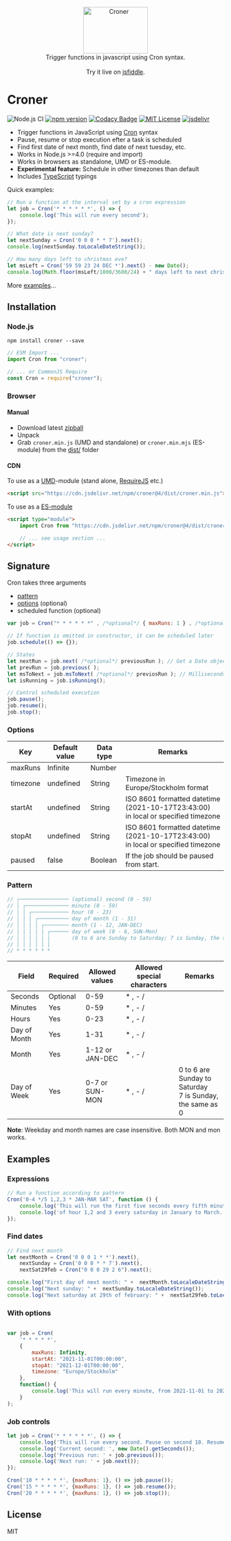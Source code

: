 <p align="center">
  <img src="https://cdn.jsdelivr.net/gh/hexagon/croner@master/croner.png" alt="Croner" width="150" height="108"><br>
  Trigger functions in javascript using Cron syntax.<br><br>Try it live on <a href="https://jsfiddle.net/hexag0n/hoa8kwsb/">jsfiddle</a>.<br>
</p>

# Croner

![Node.js CI](https://github.com/Hexagon/croner/workflows/Node.js%20CI/badge.svg?branch=master) [![npm version](https://badge.fury.io/js/croner.svg)](https://badge.fury.io/js/croner) [![Codacy Badge](https://app.codacy.com/project/badge/Grade/4978bdbf495941c087ecb32b120f28ff)](https://www.codacy.com/gh/Hexagon/croner/dashboard?utm_source=github.com&amp;utm_medium=referral&amp;utm_content=Hexagon/croner&amp;utm_campaign=Badge_Grade)
[![MIT License](https://img.shields.io/badge/license-MIT-blue.svg)](https://github.com/Hexagon/croner/blob/master/LICENSE) [![jsdelivr](https://data.jsdelivr.com/v1/package/npm/croner/badge?style=rounded)](https://www.jsdelivr.com/package/npm/croner)

*   Trigger functions in JavaScript using [Cron](https://en.wikipedia.org/wiki/Cron#CRON_expression) syntax
*   Pause, resume or stop execution efter a task is scheduled
*   Find first date of next month, find date of next tuesday, etc.
*   Works in Node.js >=4.0 (require and import)
*   Works in browsers as standalone, UMD or ES-module.
*   **Experimental feature:** Schedule in other timezones than default
*   Includes [TypeScript](https://www.typescriptlang.org/) typings

Quick examples:

```javascript
// Run a function at the interval set by a cron expression
let job = Cron('* * * * * *', () => {
	console.log('This will run every second');
});

// What date is next sunday?
let nextSunday = Cron('0 0 0 * * 7').next();
console.log(nextSunday.toLocaleDateString());

// How many days left to christmas eve?
let msLeft = Cron('59 59 23 24 DEC *').next() - new Date();
console.log(Math.floor(msLeft/1000/3600/24) + " days left to next christmas eve");
```

More [examples](#examples)...

## Installation

### Node.js

```npm install croner --save```

```javascript
// ESM Import ...
import Cron from "croner";

// ... or CommonJS Require
const Cron = require("croner");
```

### Browser 

#### Manual

*   Download latest [zipball](https://github.com/Hexagon/croner/archive/refs/heads/master.zip)
*   Unpack
*   Grab ```croner.min.js``` (UMD and standalone) or ```croner.min.mjs``` (ES-module) from the [dist/](/dist) folder

#### CDN

To use as a [UMD](https://github.com/umdjs/umd)-module (stand alone, [RequireJS](https://requirejs.org/) etc.)

```html
<script src="https://cdn.jsdelivr.net/npm/croner@4/dist/croner.min.js"></script>
```

To use as a [ES-module](https://developer.mozilla.org/en-US/docs/Web/JavaScript/Guide/Modules)

```html
<script type="module">
	import Cron from "https://cdn.jsdelivr.net/npm/croner@4/dist/croner.min.mjs";

	// ... see usage section ...
</script>
```

## Signature

Cron takes three arguments

*   [pattern](#pattern)
*   [options](#options) (optional) 
*   scheduled function (optional)

```javascript
var job = Cron("* * * * * *" , /*optional*/ { maxRuns: 1 } , /*optional*/ () => {} );

// If function is omitted in constructor, it can be scheduled later
job.schedule(() => {});		

// States
let nextRun = job.next( /*optional*/ previousRun );	// Get a Date object representing next run
let prevRun = job.previous( );	
let msToNext = job.msToNext( /*optional*/ previosRun ); // Milliseconds left to next execution
let isRunning = job.isRunning();

// Control scheduled execution
job.pause();				
job.resume();
job.stop();

```

### Options

| Key          | Default value  | Data type      | Remarks                               |
|--------------|----------------|----------------|---------------------------------------|
| maxRuns      | Infinite       | Number         |                                       |
| timezone     | undefined      | String         | Timezone in Europe/Stockholm format   |
| startAt      | undefined      | String         | ISO 8601 formatted datetime (2021-10-17T23:43:00)<br>in local or specified timezone |
| stopAt       | undefined      | String         | ISO 8601 formatted datetime (2021-10-17T23:43:00)<br>in local or specified timezone |
| paused       | false          | Boolean        | If the job should be paused from start. |

### Pattern

```javascript
// ┌──────────────── (optional) second (0 - 59)
// │ ┌────────────── minute (0 - 59)
// │ │ ┌──────────── hour (0 - 23)
// │ │ │ ┌────────── day of month (1 - 31)
// │ │ │ │ ┌──────── month (1 - 12, JAN-DEC)
// │ │ │ │ │ ┌────── day of week (0 - 6, SUN-Mon) 
// │ │ │ │ │ │       (0 to 6 are Sunday to Saturday; 7 is Sunday, the same as 0)
// │ │ │ │ │ │
// * * * * * *
```

| Field        | Required | Allowed values | Allowed special characters | Remarks                               |
|--------------|----------|----------------|----------------------------|---------------------------------------|
| Seconds      | Optional | 0-59           | * , - /                    |                                       |
| Minutes      | Yes      | 0-59           | * , - /                    |                                       |
| Hours        | Yes      | 0-23           | * , - /                    |                                       |
| Day of Month | Yes      | 1-31           | * , - /                    |                                       |
| Month        | Yes      | 1-12 or JAN-DEC| * , - /                    |                                       |
| Day of Week  | Yes      | 0-7 or SUN-MON | * , - /                    | 0 to 6 are Sunday to Saturday<br>7 is Sunday, the same as 0            |

**Note**: Weekday and month names are case insensitive. Both MON and mon works.

## Examples 

### Expressions
```javascript
// Run a function according to pattern
Cron('0-4 */5 1,2,3 * JAN-MAR SAT', function () {
	console.log('This will run the first five seconds every fifth minute');
	console.log('of hour 1,2 and 3 every saturday in January to March.');
});
```

### Find dates
```javascript
// Find next month
let nextMonth = Cron('0 0 0 1 * *').next(),
	nextSunday = Cron('0 0 0 * * 7').next(),
	nextSat29feb = Cron("0 0 0 29 2 6").next();

console.log("First day of next month: " +  nextMonth.toLocaleDateString());
console.log("Next sunday: " +  nextSunday.toLocaleDateString());
console.log("Next saturday at 29th of february: " +  nextSat29feb.toLocaleDateString());  // 2048-02-29
```

### With options
```javascript

var job = Cron(
	'* * * * *', 
	{ 
		maxRuns: Infinity, 
		startAt: "2021-11-01T00:00:00", 
		stopAt: "2021-12-01T00:00:00",
		timezone: "Europe/Stockholm"
	},
	function() {
		console.log('This will run every minute, from 2021-11-01 to 2021-12-01 00:00:00 in Europe/Stockholm.');
	}
);
```

### Job controls
```javascript
let job = Cron('* * * * * *', () => {
	console.log('This will run every second. Pause on second 10. Resume on second 15. And quit on second 20.');
	console.log('Current second: ', new Date().getSeconds());
	console.log('Previous run: ' + job.previous());
	console.log('Next run: ' + job.next());
});

Cron('10 * * * * *', {maxRuns: 1}, () => job.pause());
Cron('15 * * * * *', {maxRuns: 1}, () => job.resume());
Cron('20 * * * * *', {maxRuns: 1}, () => job.stop());
```

## License

MIT
